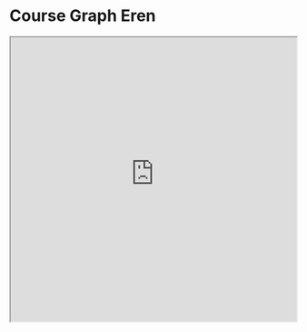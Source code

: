 # Course Graph Eren

<iframe allow="fullscreen" style="width: 100%!important; height: 500px;" src="https://prime-applets.ewi.tudelft.nl/graph/CT1000/Eren?lecture=undefined&view=all" allowfullscreen></iframe>
